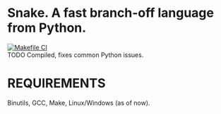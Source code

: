 # Snake. A fast branch-off language from Python.
[![Makefile CI](https://github.com/l-iquid/Snake/actions/workflows/makefile.yml/badge.svg)](https://github.com/l-iquid/Snake/actions/workflows/makefile.yml)\
TODO
Compiled, fixes common Python issues.

# REQUIREMENTS
Binutils, GCC, Make, Linux/Windows (as of now).